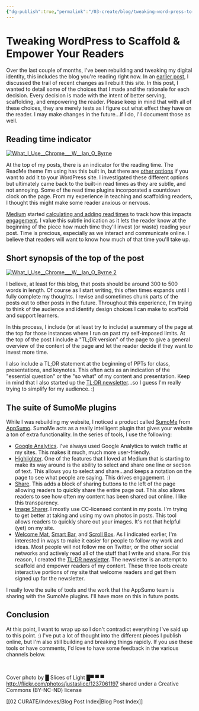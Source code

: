 ```yaml
---
{"dg-publish":true,"permalink":"/03-create/blog/tweaking-word-press-to-scaffold-and-empower-your-readers/","title":"Tweaking WordPress to Scaffold & Empower Your Readers","tags":["online-reading-comprehension","reading"]}
---
```


# Tweaking WordPress to Scaffold & Empower Your Readers

Over the last couple of months, I've been rebuilding and tweaking my digital identity, this includes the blog you're reading right now. In an [earlier post](http://wiobyrne.com/critique-construction-website/), I discussed the trail of recent changes as I rebuilt this site. In this post, I wanted to detail some of the choices that I made and the rationale for each decision. Every decision is made with the intent of better serving, scaffolding, and empowering the reader. Please keep in mind that with all of these choices, they are merely tests as I figure out what effect they have on the reader. I may make changes in the future...if I do, I'll document those as well.

## Reading time indicator

[![What_I_Use__Chrome___W__Ian_O_Byrne](images/What_I_Use__Chrome___W__Ian_O_Byrne.png)](http://wiobyrne.com/wp-content/uploads/2015/08/What_I_Use__Chrome___W__Ian_O_Byrne.png)

At the top of my posts, there is an indicator for the reading time. The ReadMe theme I'm using has this built in, but there are [other options](https://wordpress.org/plugins/reading-time/) if you want to add it to your WordPress site. I investigated these different options but ultimately came back to the built-in read times as they are subtle, and not annoying. Some of the read time plugins incorporated a countdown clock on the page. From my experience in teaching and scaffolding readers, I thought this might make some reader anxious or nervous.

[Medium](https://medium.com/) started [calculating and adding read times](https://medium.com/the-story/read-time-and-you-bc2048ab620c) to track how this impacts [engagement](https://medium.com/data-lab/mediums-metric-that-matters-total-time-reading-86c4970837d5). I value this subtle indication as it lets the reader know at the beginning of the piece how much time they'll invest (or waste) reading your post. Time is precious, especially as we interact and communicate online. I believe that readers will want to know how much of that time you'll take up.

## Short synopsis of the top of the post

[![What_I_Use__Chrome___W__Ian_O_Byrne 2](images/What_I_Use__Chrome___W__Ian_O_Byrne-2.png)](http://wiobyrne.com/wp-content/uploads/2015/08/What_I_Use__Chrome___W__Ian_O_Byrne-2.png)

I believe, at least for this blog, that posts should be around 300 to 500 words in length. Of course as I start writing, this often times expands until I fully complete my thoughts. I revise and sometimes chunk parts of the posts out to other posts in the future. Throughout this experience, I'm trying to think of the audience and identify design choices I can make to scaffold and support learners.

In this process, I include (or at least try to include) a summary of the page at the top for those instances where I run on past my self-imposed limits. At the top of the post I include a "TL;DR version" of the page to give a general overview of the content of the page and let the reader decide if they want to invest more time.

I also include a TL;DR statement at the beginning of PPTs for class, presentations, and keynotes. This often acts as an indication of the "essential question" or the "so what" of my content and presentation. Keep in mind that I also started up the [TL;DR newsletter](http://wiobyrne.com/tldr/)...so I guess I'm really trying to simplify for my audience. :)

## The suite of SumoMe plugins

While I was rebuilding my website, I noticed a product called [SumoMe](https://sumome.com/) from [AppSumo](http://www.appsumo.com/copyhackers-books/). SumoMe acts as a really intelligent plugin that gives your website a ton of extra functionality. In the series of tools, I use the following:

- [Google Analytics](https://sumome.com/app/google-analytics). I've always used Google Analytics to watch traffic at my sites. This makes it much, much more user-friendly.
- [Highlighter](https://sumome.com/app/highlighter). One of the features that I loved at Medium that is starting to make its way around is the ability to select and share one line or section of text. This allows you to select and share...and keeps a notation on the page to see what people are saying. This drives engagement. :)
- [Share](https://sumome.com/app/share). This adds a block of sharing buttons to the left of the page allowing readers to quickly share the entire page out. This also allows readers to see how often my content has been shared out online. I like this transparency.
- [Image Sharer](https://sumome.com/app/image-sharer). I mostly use CC-licensed content in my posts. I'm trying to get better at taking and using my own photos in posts. This tool allows readers to quickly share out your images. It's not that helpful (yet) on my site.
- [Welcome Mat](https://sumome.com/app/welcome-mat), [Smart Bar](https://sumome.com/app/smart-bar), and [Scroll Box](https://sumome.com/app/scroll-box). As I indicated earlier, I'm interested in ways to make it easier for people to follow my work and ideas. Most people will not follow me on Twitter, or the other social networks and actively read all of the stuff that I write and share. For this reason, I created the [TL;DR newsletter](http://wiobyrne.com/tldr/). The newsletter is an attempt to scaffold and empower readers of my content. These three tools create interactive portions of my site that welcome readers and get them signed up for the newsletter.

I really love the suite of tools and the work that the AppSumo team is sharing with the SumoMe plugins. I'll have more on this in future posts.

## Conclusion

At this point, I want to wrap up so I don't contradict everything I've said up to this point. :) I've put a lot of thought into the different pieces I publish online, but I'm also still building and breaking things rapidly. If you use these tools or have comments, I'd love to have some feedback in the various channels below.

 

Cover photo by █ Slices of Light █▀ ▀ ▀ http://flickr.com/photos/justaslice/1237061197 shared under a Creative Commons (BY-NC-ND) license

[[02 CURATE/Indexes/Blog Post Index\|Blog Post Index]]